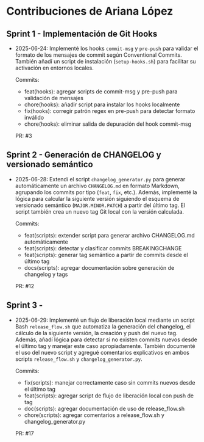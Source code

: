 # Contribuciones de Ariana López

## Sprint 1 - Implementación de Git Hooks

- 2025-06-24: Implementé los hooks `commit-msg` y `pre-push` para validar el formato de los mensajes de commit según Conventional Commits. También añadí un script de instalación (`setup-hooks.sh`) para facilitar su activación en entornos locales.

  Commits:
  - feat(hooks): agregar scripts de commit-msg y pre-push para validación de mensajes
  - chore(hooks): añadir script para instalar los hooks localmente
  - fix(hooks): corregir patrón regex en pre-push para detectar formato inválido
  - chore(hooks): eliminar salida de depuración del hook commit-msg

  PR: #3


## Sprint 2 - Generación de CHANGELOG y versionado semántico
- 2025-06-28: Extendí el script `changelog_generator.py` para generar automáticamente un archivo `CHANGELOG.md` en formato Markdown, agrupando los commits por tipo (`feat`, `fix`, etc.). Además, implementé la lógica para calcular la siguiente versión siguiendo el esquema de versionado semántico (`MAJOR.MINOR.PATCH`) a partir del último tag. El script también crea un nuevo tag Git local con la versión calculada.

  Commits:
  - feat(scripts): extender script para generar archivo CHANGELOG.md automáticamente
  - feat(scripts): detectar y clasificar commits BREAKINGCHANGE
  - feat(scripts): generar tag semántico a partir de commits desde el último tag
  - docs(scripts): agregar documentación sobre generación de changelog y tags

  PR: #12

## Sprint 3 - 
- 2025-06-29: Implementé un flujo de liberación local mediante un script Bash `release_flow.sh` que automatiza la generación del changelog, el cálculo de la siguiente versión, la creación y push del nuevo tag. Además, añadí lógica para detectar si no existen commits nuevos desde el último tag y manejar este caso apropiadamente. También documenté el uso del nuevo script y agregué comentarios explicativos en ambos scripts `release_flow.sh` y `changelog_generator.py`.

  Commits:
  - fix(scripts): manejar correctamente caso sin commits nuevos desde el último tag
  - feat(scripts): agregar script de flujo de liberación local con push de tag
  - doc(scripts): agregar documentación de uso de release_flow.sh
  - chore(scripts): agregar comentarios a release_flow.sh y changelog_generator.py

  PR: #17
